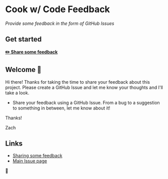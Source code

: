 # Cook w/ Code Feedback

_Provide some feedback in the form of GitHub Issues_

## Get started

**[✏️ Share some feedback](https://github.com/cookwcode/feedback/issues/new/choose)**

## Welcome 👋

Hi there! Thanks for taking the time to share your feedback about this project. Please create a GitHub Issue and let me know your thoughts and I'll take a look.

- Share your feedback using a GitHub Issue. From a bug to a suggestion to something in between, let me know about it!

Thanks!

Zach

## Links

- [Sharing some feedback](https://github.com/cookwcode/feedback/issues/new/choose)
- [Main Issue page](https://github.com/cookwcode/feedback/issues)

💛
